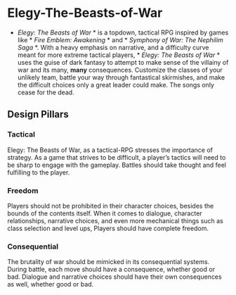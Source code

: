 # Elegy-The-Beasts-of-War
* *Elegy: The Beasts of War* * is a topdown, tactical RPG inspired by games like * *Fire Emblem: Awakening* * and * *Symphony of War: The Nephilim Saga* *. With a heavy emphasis on narrative, and a difficulty curve meant for more extreme tactical players, * *Elegy: The Beasts of War* * uses the guise of dark fantasy to attempt to make sense of the villainy of war and its many, **many** consequences. Customize the classes of your unlikely team, battle your way through fantastical skirmishes, and make the difficult choices only a great leader could make. The songs only cease for the dead.

## Design Pillars
### Tactical
Elegy: The Beasts of War, as a tactical-RPG stresses the importance of strategy. As a game that strives to be difficult, a player’s tactics will need to be sharp to engage with the gameplay. Battles should take thought and feel fulfilling to the player.

### Freedom
Players should not be prohibited in their character choices, besides the bounds of the contents itself. When it comes to dialogue, character relationships, narrative choices, and even more mechanical things such as class selection and level ups, Players should have complete freedom.

### Consequential
The brutality of war should be mimicked in its consequential systems. During battle, each move should have a consequence, whether good or bad. Dialogue and narrative choices should have their own consequences as well, whether good or bad.
